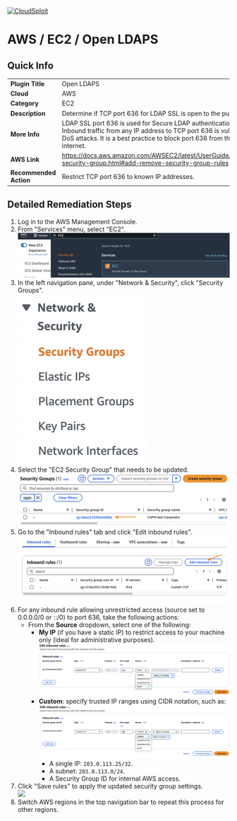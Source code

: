 [![CloudSploit](https://cloudsploit.com/img/logo-new-big-text-100.png "CloudSploit")](https://cloudsploit.com)

# AWS / EC2 / Open LDAPS

## Quick Info

| | |
|-|-|
| **Plugin Title** | Open LDAPS |
| **Cloud** | AWS |
| **Category** | EC2 |
| **Description** | Determine if TCP port 636 for LDAP SSL is open to the public. |
| **More Info** | LDAP SSL port 636 is used for Secure LDAP authentication. Allowing Inbound traffic from any IP address to TCP port 636 is vulnerable to DoS attacks. It is a best practice to block port 636 from the public internet. |
| **AWS Link** | https://docs.aws.amazon.com/AWSEC2/latest/UserGuide/changing-security-group.html#add-remove-security-group-rules |
| **Recommended Action** | Restrict TCP port 636 to known IP addresses. |

## Detailed Remediation Steps
1. Log in to the AWS Management Console.
2. From "Services" menu, select "EC2". </br> <img src="/resources/aws/ec2/open-ldaps/step2.png"/>
3. In the left navigation pane, under "Network & Security", click "Security Groups".</br> <img src="/resources/aws/ec2/open-ldaps/step3.png"/>
4. Select the "EC2 Security Group" that needs to be updated. </br> <img src="/resources/aws/ec2/open-ldaps/step4.png"/>   
5. Go to the "Inbound rules" tab and click "Edit inbound rules".</br> <img src="/resources/aws/ec2/open-ldaps/step5.png"/>
6. For any inbound rule allowing unrestricted access (source set to 0.0.0.0/0 or ::/0) to port 636, take the following actions:
   * From the **Source** dropdown, select one of the following:
     * **My IP** (if you have a static IP) to restrict access to your machine only (ideal for administrative purposes).</br> <img src="/resources/aws/ec2/open-ldaps/step6-1.png"/> 
     * **Custom**: specify trusted IP ranges using CIDR notation, such as:</br> <img src="/resources/aws/ec2/open-ldaps/step6-2.png"/> 
       * A single IP: `203.0.113.25/32`.
       * A subnet: `203.0.113.0/24`.
       * A Security Group ID for internal AWS access.
7. Click "Save rules" to apply the updated security group settings. </br> <img src="/resources/aws/ec2/open-ldaps/step7.png"/>
8. Switch AWS regions in the top navigation bar to repeat this process for other regions.
